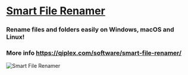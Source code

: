 # [Smart File Renamer](https://qiplex.com/software/smart-file-renamer/)

### Rename files and folders easily on Windows, macOS and Linux!

### More info https://qiplex.com/software/smart-file-renamer/

![Smart File Renamer](http://qiplex.com/img/smart-file-renamer-app.png)
